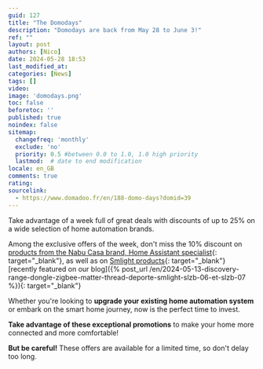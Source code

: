 ```yaml
---
guid: 127
title: "The Domodays"
description: "Domodays are back from May 28 to June 3!"
ref: ""
layout: post
authors: [Nico]
date: 2024-05-28 18:53
last_modified_at: 
categories: [News]
tags: []
video: 
image: 'domodays.png'
toc: false
beforetoc: ''
published: true
noindex: false
sitemap:
  changefreq: 'monthly'
  exclude: 'no'
  priority: 0.5 #between 0.0 to 1.0, 1.0 high priority
  lastmod:  # date to end modification
locale: en_GB
comments: true
rating:  
sourcelink:
  - https://www.domadoo.fr/en/188-domo-days?domid=39
---
```


Take advantage of a week full of great deals with discounts of up to 25% on a wide selection of home automation brands.

Among the exclusive offers of the week, don't miss the 10% discount on [products from the Nabu Casa brand, Home Assistant specialist](https://www.domadoo.fr/en/400_nabu-casa?domid=39){: target="_blank"}, as well as on [Smlight products](https://www.domadoo.fr/en/403_smlight?domid=39){: target="_blank"} [recently featured on our blog]({% post_url /en/2024-05-13-discovery-range-dongle-zigbee-matter-thread-deporte-smlight-slzb-06-et-slzb-07 %}){: target="_blank"}

Whether you're looking to **upgrade your existing home automation system** or embark on the smart home journey, now is the perfect time to invest.

**Take advantage of these exceptional promotions** to make your home more connected and more comfortable!

**But be careful!** These offers are available for a limited time, so don't delay too long.
